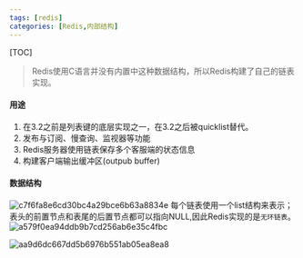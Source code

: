 ```yaml
---
tags: [redis]   
categories: [Redis,内部结构]
---
```


[TOC]

>  Redis使用C语言并没有内置中这种数据结构，所以Redis构建了自己的链表实现。

#### 用途
1. 在3.2之前是列表键的底层实现之一，在3.2之后被quicklist替代。
2. 发布与订阅、慢查询、监视器等功能
3. Redis服务器使用链表保存多个客服端的状态信息
4. 构建客户端输出缓冲区(outpub buffer)

#### 数据结构
![c7f6fa8e6cd30bc4a29bce6b63a8834e](Redis-双向链表(ADlist).resources/14A882FC-34BD-47D0-A891-1A85CFBEC5E1.png)
每个链表使用一个list结构来表示；
表头的前置节点和表尾的后置节点都可以指向NULL,因此Redis实现的是`无环链表`。
 ![a579f0ea94ddb9b7cd256ab6e35c4fbc](Redis-双向链表(ADlist).resources/ABE04246-074F-47A9-A8E8-5DECE3BF1045.png)
 
 ![aa9d6dc667dd5b6976b551ab05ea8ea8](Redis-双向链表(ADlist).resources/A92F8473-2BD2-4C86-88AD-5B88FD68D2C5.png)
 
 
 
